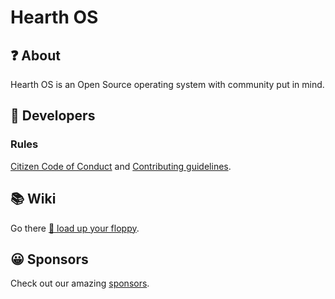 # Hearth OS
## ❓ About
Hearth OS is an Open Source operating system with community put in mind.

## 🤖 Developers
### Rules
[Citizen Code of Conduct](community/CODE_OF_CONDUCT.md) and [Contributing guidelines](community/CONTRIBUTING.md).

## 📚 Wiki
Go there [💾 load up your floppy](https://hearth-os.github.io/site/).

## 😀 Sponsors
Check out our amazing [sponsors](sponsors.md).
